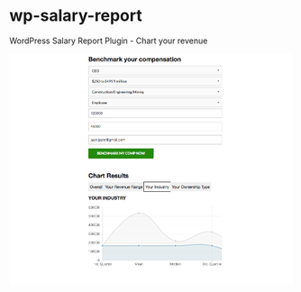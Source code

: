 # wp-salary-report
WordPress Salary Report Plugin - Chart your revenue

![alt tag](https://github.com/jazlopez/wp-salary-report/blob/master/views/resources/img/landing.png)
